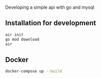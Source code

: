 Developing a simple api with go and mysql

## Installation for development
```bash
air init
go mod download
air
```
## Docker
```bash
docker-compose up --build
```